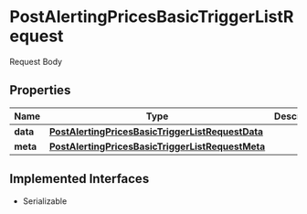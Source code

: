 

# PostAlertingPricesBasicTriggerListRequest

Request Body

## Properties

Name | Type | Description | Notes
------------ | ------------- | ------------- | -------------
**data** | [**PostAlertingPricesBasicTriggerListRequestData**](PostAlertingPricesBasicTriggerListRequestData.md) |  | 
**meta** | [**PostAlertingPricesBasicTriggerListRequestMeta**](PostAlertingPricesBasicTriggerListRequestMeta.md) |  |  [optional]


## Implemented Interfaces

* Serializable


